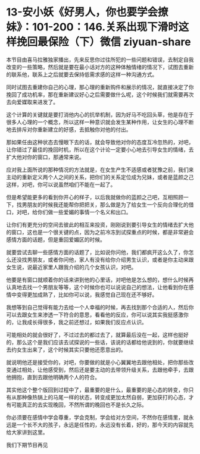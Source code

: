 # 13-安小妖《好男人，你也要学会撩妹》：101-200：146.关系出现下滑时这样挽回最保险（下）微信 ziyuan-share

本节目由喜马拉雅独家播出，先来反思你过往所犯的一些问题和错误，去制定自我改变的一些策略，然后就是要在最小话对方的这种体触情绪的情况下，试图去重新的联系他，联系上之后就要去保持低需求感的这样一种沟通方式。

同时试图去重建你自己的心理，那心理的重新购件和展示的情况，就直接决定了你挽回了成功机率，那在重新建议好心之后需要做什么呢，这个时候我们就需要再次去向爱媒取来进发了。

这个计算的关键就是要打消他内心的抗举机制，因为好马不吃回头草，他是存在于很多人心理的一个概念，所以这样一种意识就会发生某种作用，让女生的心理不断地去排斥对你重新建立的好感，去抵触你对他的付出。

那如果任由这种状态去慢眼下去的话，就会导致他对你的态度互冷忽热的，对吧，让你错过了最佳的挽回时机，所以在这个计论一定要小心地去引导女生的情绪，去扩大他对你的窗口，那通常来说。

应对我上面所说的那种情况的方法就是，在女生产生不适感或者犹豫之前，我们来主动的重新定义两个人之间的关系，把你们的关系定位成为兄妹，或者是蓝颜之己这样，对吧，你可以说虽然咱们不能在一起了。

但是希望能更多的看到你开心的样子，以后我就做你的蓝颜之己吧，互相照顾一下，找男朋友的时候我还能帮你把把关，那么做是为了给女生一个反向合理化的借口，对吧，给你们做一些爱媚的事情一个名义和出口。

让你们有更充分的空间去彼此的相互来投资，刚刚说到要引导女生的情绪去扩大他的窗口，这也是一个很关键的点，因为之前冷冻到试探重点的时候，都是非常避会感情方面的话题，但是重回爱媚区的时候。

就要尝试去聊一些感情方面的话题了，比如说你问他，我们都疯开这么久了，你怎么还没找男朋友，或者你问他，家人有没有给你介绍男生认识，或者是你主动来跟女生说，说最近家里人跟我介绍的几个女孩认识，对吧。

他要是有窗口就顺着你的话来讲到他的心里话，对吧他是怎么想的，想什么时候再认真地去找一个男朋友等等，这个时候你也可以说说自己的想法，让他看到你在感情中变得更加成熟了，比如你可以说，我感觉自己现在还不够好。

我想等到自己觉得有能力去给一个人幸福的时候，再去找到那个合适的人，然后你可以去跟女生来渗透一下符合的意思，看看他的反应，你可以说其实我挺感激你的，让我成长得很多，我之前还想过，如果我们反应点认识。

可能相处的就会很好了，不过过去的都过去了，就算最后没在一起，这样也挺好的，那么这个是我们应该去试探说的一些话，该说的话都给他说到的，你就要继续去约女生出来了，这个时候其实只要他还愿意出的。

就说明他还是接受你的，对吧，你要做的就是小心翼翼地去跟他相处，把你那些改变通过相处，让他感受到，然后还是要主动的去带领升级关系，去跟他牵手，去跟他拥抱，直到去跟他明确两个人的符合。

其实他这个整个版回到过程中了，最重要的是什么，最重要的是心态的转变，你只有从那种像热锅上的马尾一样的状态，转变成更加太然自弱，更加获打的心态，才有可能真正的去实现晚回，不然所谓的晚回也不是长久之际。

你必须要在感情中学会尊重，学会克制，学会给对方空间，不然你在感情里，就永远是一个长不大的孩子，永远是任性的，永远没有长着，好的，那今天的内容就先给大家讲到这里。

我们下期节目再见